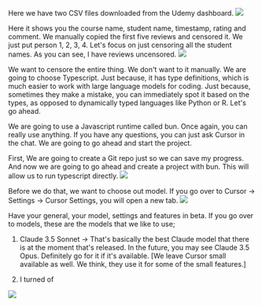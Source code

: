 Here we have two CSV files downloaded from the Udemy dashboard. 
<img src = "https://i.ibb.co.com/39wfwJ22/image.jpg"/>

Here it shows you the course name, student name, timestamp, rating and comment. We manually copied the first five reviews and censored it. We just put person 1, 2, 3, 4. Let's focus on just censoring all the student names. As you can see, I have reviews uncensored. 
<img src = "https://i.ibb.co.com/cnFy4dm/image2.jpg"/>

We want to censore the entire thing. We don't want to it manually. We are going to choose Typescript. Just because, it has type definitions, which is much easier to work with large language models for coding. Just because, sometimes they make a mistake, you can immediately spot it based on the types, as opposed to dynamically typed languages like Python or R.
Let's go ahead.

We are going to use a Javascript runtime called bun. Once again, you can really use anything. If you have any questions, you can just ask Cursor in the chat. We are going to go ahead and start the project. 

First, We are going to create a Git repo just so we can save my progress. And now we are going to go ahead and create a project with bun. This will allow us to run typescript directly.
<img src = "https://i.ibb.co.com/1Jf9G7Ty/image3.jpg"/>

Before we do that, we want to choose out model. If you go over to Cursor -> Settings -> Cursor Settings, you will open a new tab.
<img src = "https://i.ibb.co.com/YTTc2F35/image4.jpg"/>

Have your general, your model, settings and features in beta. If you go over to models, these are the models that we like to use;
1. Claude 3.5 Sonnet -> That's basically the best Claude model that there is at the moment that's released. In the future, you may see Claude 3.5 Opus. Definitely go for it if it's available.
   [We leave Cursor small available as well. We think, they use it for some of the small features.]

2. I turned of









<img src = "https://i.ibb.co.com/d4zNQCdk/image5.jpg"/>

